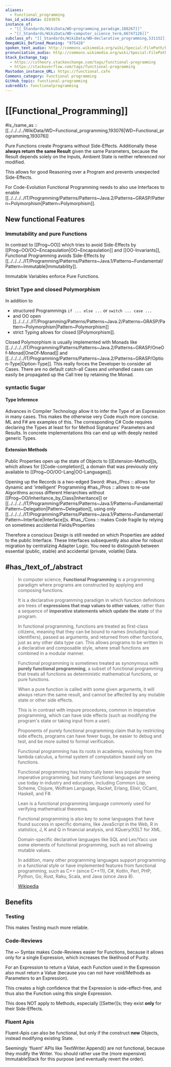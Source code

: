 ```yaml
---
aliases:
  - Functional_programming
has_id_wikidata: Q193076
instance_of:
  - "[[_Standards/WikiData/WD~programming_paradigm,188267]]"
  - "[[_Standards/WikiData/WD~computer_science_term,66747126]]"
subclass_of: "[[_Standards/WikiData/WD~declarative_programming,531152]]"
OmegaWiki_Defined_Meaning: "975428"
spoken_text_audio: http://commons.wikimedia.org/wiki/Special:FilePath/En-Functional%20programming.ogg
pronunciation_audio: http://commons.wikimedia.org/wiki/Special:FilePath/LL-Q150%20%28fra%29-Visiteur%20Journ%C3%A9e%202%20-%2014%20%28Madehub%29-programmation%20fonctionnelle.wav
Stack_Exchange_tag:
  - https://cstheory.stackexchange.com/tags/functional-programming
  - https://stackoverflow.com/tags/functional-programming
Mastodon_instance_URL: https://functional.cafe
Commons_category: Functional programming
GitHub_topic: functional-programming
subreddit: functionalprogramming
---
```


# [[Functional_Programming]] 

#is_/same_as :: [[../../../../WikiData/WD~Functional_programming,193076|WD~Functional_programming,193076]] 


Pure Functions create Programs without Side-Effects. 
Additionally these __always return the same Result__
given the same Parameters, because the Result depends solely on the Inputs, 
Ambient State is neither referenced nor modified. 

This allows for good Reasoning over a Program 
and prevents unexpected Side-Effects. 

For Code-Evolution Functional Programming needs to also use Interfaces to enable [[../../../../IT/Programming/Patterns/Patterns~Java.2/Patterns~GRASP/Pattern~Polymorphism|Pattern~Polymorphism]]. 

## New functional Features 

### Immutability and pure Functions 

In contrast to [[Prog~OO]] which tries to avoid Side-Effects by [[Prog~OO/OO~Encapsulation|OO~Encapsulation]] and [[OO-Invariants]], 
Functional Programming avoids Side-Effects by [[../../../../IT/Programming/Patterns/Patterns~Java.1/Patterns~Fundamental/Pattern~Immutable|Immutability]]. 

Immutable Variables enforce Pure Functions. 
### Strict Type and closed Polymorphism 

In addition to 
- structured Programmings `if ... else ...` or `switch ... case ...` 
- and OO open [[../../../../IT/Programming/Patterns/Patterns~Java.2/Patterns~GRASP/Pattern~Polymorphism|Pattern~Polymorphism]] 
- strict Typing allows for closed [[Polymorphism]]. 

Closed Polymorphism is usually implemented with Monads like [[../../../../IT/Programming/Patterns/Patterns~Java.2/Patterns~GRASP/OneOf-Monad|OneOf-Monad]] and [[../../../../IT/Programming/Patterns/Patterns~Java.2/Patterns~GRASP/Option-Type|Option-Type]]. 
This really forces the Developer to consider all Cases. 
There are no default catch-all Cases and unhandled cases 
can easily be propagated up the Call tree by retaining the Monad. 
### syntactic Sugar

#### Type Inference 

Advances in Compiler Technology allow it to infer the Type of an Expression in many cases. 
This makes the otherwise very Code much more concise. 
ML and F# are examples of this. 
The corresponding C# Code requires declaring the Types 
at least for for Method Signatures' Parameters and Results. 
In concrete implementations this can end up with deeply nested generic Types. 
#### Extension Methods  

Public Properties open up the state of Objects to [[Extension-Method]]s, 
which allows for [[Code-completion]],
a domain that was previously only available to [[Prog~OO/OO-Lang|OO-Languages]]. 

Opening up the Records is a two-edged Sword: 
#has_/Pros :: allows for dynamic and 'intelligent' Programming 
#has_/Pros :: allows to re-use Algorithms across different Hierarchies without [[Prog~OO/Inheritance_by_Class|Inheritance]] or [[../../../../IT/Programming/Patterns/Patterns~Java.1/Patterns~Fundamental/Pattern~Delegation|Pattern~Delegation]], using only [[../../../../IT/Programming/Patterns/Patterns~Java.1/Patterns~Fundamental/Pattern~Interface|Interface]]s. 
#has_/Cons :: makes Code fragile by relying on sometimes accidental Fields/Properties  

Therefore a conscious Design is still needed on which Properties are added to the public Interface. 
These Interfaces subsequently also allow for robust migration by centralizing Adapter Logic. 
You need to distinguish between essential (public, stable) and accidental (private, volatile) Data. 


## #has_/text_of_/abstract 

> In computer science, **Functional Programming** is a programming paradigm 
> where programs are constructed by applying and composing functions. 
> 
> It is a declarative programming paradigm in which 
> function definitions are trees of __expressions that map values to other values__, 
> rather than a sequence of __imperative statements which update the state__ of the program.
>
> In functional programming, functions are treated as first-class citizens, 
> meaning that they can be bound to names (including local identifiers), 
> passed as arguments, and returned from other functions, just as any other data type can. 
> This allows programs to be written in a declarative and composable style, 
> where small functions are combined in a modular manner.
>
> Functional programming is sometimes treated as synonymous with **purely functional programming**, 
> a subset of functional programming that treats all functions as deterministic mathematical functions, 
> or pure functions. 
> 
> When a pure function is called with some given arguments, it will always return the same result, 
> and cannot be affected by any mutable state or other side effects. 
> 
> This is in contrast with impure procedures, common in imperative programming, 
> which can have side effects (such as modifying the program's state or taking input from a user). 
> 
> Proponents of purely functional programming claim that by restricting side effects, 
> programs can have fewer bugs, be easier to debug and test, and be more suited to formal verification.
>
> Functional programming has its roots in academia, evolving from the lambda calculus, 
> a formal system of computation based only on functions. 
> 
> Functional programming has historically been less popular than imperative programming, 
> but many functional languages are seeing use today in industry and education, including 
> Common Lisp, Scheme, Clojure, Wolfram Language, Racket, Erlang, Elixir, OCaml, Haskell, and F#. 
> 
> Lean is a functional programming language commonly used for verifying mathematical theorems. 
> 
> Functional programming is also key to some languages that have found success in specific domains, 
> like JavaScript in the Web, R in statistics, J, K and Q in financial analysis, and XQuery/XSLT for XML. 
> 
> Domain-specific declarative languages like SQL and Lex/Yacc 
> use some elements of functional programming, such as not allowing mutable values. 
> 
> In addition, many other programming languages support programming in a functional style 
> or have implemented features from functional programming, such as C++ (since C++11), 
> C#, Kotlin, Perl, PHP, Python, Go, Rust, Raku, Scala, and Java (since Java 8).
>
> [Wikipedia](https://en.wikipedia.org/wiki/Functional%20programming) 


## Benefits 
### Testing

This makes Testing much more reliable.

### Code-Reviews

The ` => ` Syntax makes Code-Reviews easier for Functions, 
because it allows only for a single Expression, which increases the likelihood of Purity. 

For an Expression to return a Value, 
each Function used in the Expression also must return a Value
(because you can not have void/Methods as Parameters to an Expression).

This creates a high confidence that the Expression is side-effect-free, 
and thus also the Function using this single Expression. 

This does NOT apply to Methods, especially [[Setter]]s; they exist **only** for their Side-Effects. 

### Fluent Apis 

Fluent-Apis can also be functional, 
but only if the construct **new** Objects, instead modifying existing State. 

Seemingly 'fluent' APIs like TextWriter.Append() are not functional, 
because they modify the Writer. 
You should rather use the (more expensive) ImmutableStack for this purpose 
(and eventually revert the order). 


